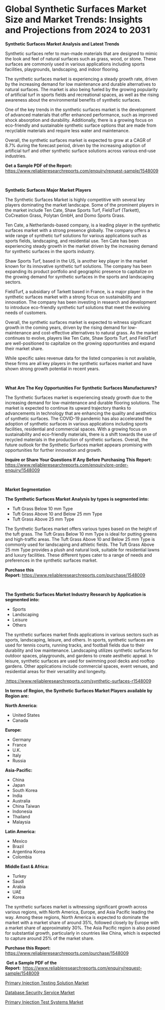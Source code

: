 <p><h1>Global Synthetic Surfaces Market Size and Market Trends: Insights and Projections from 2024 to 2031</h1></p><p><strong>Synthetic Surfaces Market Analysis and Latest Trends</strong></p>
<p><p>Synthetic surfaces refer to man-made materials that are designed to mimic the look and feel of natural surfaces such as grass, wood, or stone. These surfaces are commonly used in various applications including sports facilities, playgrounds, landscaping, and indoor flooring.</p><p>The synthetic surfaces market is experiencing a steady growth rate, driven by the increasing demand for low maintenance and durable alternatives to natural surfaces. The market is also being fueled by the growing popularity of artificial turf in sports fields and recreational spaces, as well as the rising awareness about the environmental benefits of synthetic surfaces.</p><p>One of the key trends in the synthetic surfaces market is the development of advanced materials that offer enhanced performance, such as improved shock absorption and durability. Additionally, there is a growing focus on eco-friendly and sustainable synthetic surface options that are made from recyclable materials and require less water and maintenance.</p><p>Overall, the synthetic surfaces market is expected to grow at a CAGR of 8.7% during the forecast period, driven by the increasing adoption of artificial turf and other synthetic surface solutions across various end-use industries.</p></p>
<p><strong>Get a Sample PDF of the Report:&nbsp;</strong> <a href="https://www.reliableresearchreports.com/enquiry/request-sample/1548009">https://www.reliableresearchreports.com/enquiry/request-sample/1548009</a></p>
<p>&nbsp;</p>
<p><strong>Synthetic Surfaces Major Market Players</strong></p>
<p><p>The Synthetic Surfaces Market is highly competitive with several key players dominating the market landscape. Some of the prominent players in the market include Ten Cate, Shaw Sports Turf, FieldTurf (Tarkett), CoCreation Grass, Polytan GmbH, and Domo Sports Grass.</p><p>Ten Cate, a Netherlands-based company, is a leading player in the synthetic surfaces market with a strong presence globally. The company offers a wide range of synthetic turf solutions for various applications such as sports fields, landscaping, and residential use. Ten Cate has been experiencing steady growth in the market driven by the increasing demand for synthetic surfaces in the sports industry.</p><p>Shaw Sports Turf, based in the US, is another key player in the market known for its innovative synthetic turf solutions. The company has been expanding its product portfolio and geographic presence to capitalize on the growing demand for synthetic surfaces in the sports and landscaping sectors.</p><p>FieldTurf, a subsidiary of Tarkett based in France, is a major player in the synthetic surfaces market with a strong focus on sustainability and innovation. The company has been investing in research and development to introduce eco-friendly synthetic turf solutions that meet the evolving needs of customers.</p><p>Overall, the synthetic surfaces market is expected to witness significant growth in the coming years, driven by the rising demand for low-maintenance and cost-effective alternatives to natural grass. As the market continues to evolve, players like Ten Cate, Shaw Sports Turf, and FieldTurf are well-positioned to capitalize on the growing opportunities and expand their market share.</p><p>While specific sales revenue data for the listed companies is not available, these firms are all key players in the synthetic surfaces market and have shown strong growth potential in recent years.</p></p>
<p>&nbsp;</p>
<p><strong>What Are The Key Opportunities For Synthetic Surfaces Manufacturers?</strong></p>
<p><p>The Synthetic Surfaces market is experiencing steady growth due to the increasing demand for low-maintenance and durable flooring solutions. The market is expected to continue its upward trajectory thanks to advancements in technology that are enhancing the quality and aesthetics of synthetic surfaces. The COVID-19 pandemic has also accelerated the adoption of synthetic surfaces in various applications including sports facilities, residential and commercial spaces. With a growing focus on sustainability and eco-friendly materials, there is a shift towards the use of recycled materials in the production of synthetic surfaces. Overall, the future outlook for the Synthetic Surfaces market appears promising with opportunities for further innovation and growth.</p></p>
<p><strong>Inquire or Share Your Questions If Any Before Purchasing This Report:</strong> <a href="https://www.reliableresearchreports.com/enquiry/pre-order-enquiry/1548009">https://www.reliableresearchreports.com/enquiry/pre-order-enquiry/1548009</a></p>
<p>&nbsp;</p>
<p><strong>Market Segmentation</strong></p>
<p><strong>The Synthetic Surfaces Market Analysis by types is segmented into:</strong></p>
<p><ul><li>Tuft Grass Below 10 mm Type</li><li>Tuft Grass Above 10 and Below 25 mm Type</li><li>Tuft Grass Above 25 mm Type</li></ul></p>
<p><p>The Synthetic Surfaces market offers various types based on the height of the tuft grass. The Tuft Grass Below 10 mm Type is ideal for putting greens and high-traffic areas. The Tuft Grass Above 10 and Below 25 mm Type is commonly used for landscaping and athletic fields. The Tuft Grass Above 25 mm Type provides a plush and natural look, suitable for residential lawns and luxury facilities. These different types cater to a range of needs and preferences in the synthetic surfaces market.</p></p>
<p><strong>Purchase this Report:&nbsp;</strong><a href="https://www.reliableresearchreports.com/purchase/1548009">https://www.reliableresearchreports.com/purchase/1548009</a></p>
<p>&nbsp;</p>
<p><strong>The Synthetic Surfaces Market Industry Research by Application is segmented into:</strong></p>
<p><ul><li>Sports</li><li>Landscaping</li><li>Leisure</li><li>Others</li></ul></p>
<p><p>The synthetic surfaces market finds applications in various sectors such as sports, landscaping, leisure, and others. In sports, synthetic surfaces are used for tennis courts, running tracks, and football fields due to their durability and low maintenance. Landscaping utilizes synthetic surfaces for outdoor spaces, playgrounds, and gardens to create aesthetic appeal. In leisure, synthetic surfaces are used for swimming pool decks and rooftop gardens. Other applications include commercial spaces, event venues, and residential areas for their versatility and longevity.</p></p>
<p><a href="https://www.reliableresearchreports.com/synthetic-surfaces-r1548009">&nbsp;https://www.reliableresearchreports.com/synthetic-surfaces-r1548009</a></p>
<p><strong>In terms of Region, the Synthetic Surfaces Market Players available by Region are:</strong></p>
<p>
    <p> <strong> North America: </strong>
        <ul>
            <li>United States</li>
            <li>Canada</li>
        </ul>
        </p> 
    <p> <strong> Europe: </strong>
        <ul>
            <li>Germany</li>
            <li>France</li>
            <li>U.K.</li>
            <li>Italy</li>
            <li>Russia</li>
        </ul>
        </p> 
    <p> <strong> Asia-Pacific: </strong>
        <ul>
            <li>China</li>
            <li>Japan</li>
            <li>South Korea</li>
            <li>India</li>
            <li>Australia</li>
            <li>China Taiwan</li>
            <li>Indonesia</li>
            <li>Thailand</li>
            <li>Malaysia</li>
        </ul>
        </p> 
    <p> <strong> Latin America: </strong>
        <ul>
            <li>Mexico</li>
            <li>Brazil</li>
            <li>Argentina Korea</li>
            <li>Colombia</li>
        </ul>
        </p> 
    <p> <strong> Middle East & Africa: </strong>
        <ul>
            <li>Turkey</li>
            <li>Saudi</li>
            <li>Arabia</li>
            <li>UAE</li>
            <li>Korea</li>
        </ul>
    </p>
    </p>
<p><p>The synthetic surfaces market is witnessing significant growth across various regions, with North America, Europe, and Asia Pacific leading the way. Among these regions, North America is expected to dominate the market with a market share of around 35%, followed closely by Europe with a market share of approximately 30%. The Asia Pacific region is also poised for substantial growth, particularly in countries like China, which is expected to capture around 25% of the market share.</p></p>
<p><strong>Purchase this Report: </strong><a href="https://www.reliableresearchreports.com/purchase/1548009">https://www.reliableresearchreports.com/purchase/1548009</a></p>
<p>&nbsp;<strong>Get a Sample PDF of the Report:&nbsp;&nbsp;</strong><a href="https://www.reliableresearchreports.com/enquiry/request-sample/1548009">https://www.reliableresearchreports.com/enquiry/request-sample/1548009</a></p>
<p><strong></strong></p>
<p><p><a href="https://github.com/gladysalidde/Market-Research-Report-List-2/blob/main/primary-injection-testing-solution-market.md">Primary Injection Testing Solution Market</a></p><p><a href="https://github.com/vregtldg37/Market-Research-Report-List-1/blob/main/database-security-service-market.md">Database Security Service Market</a></p><p><a href="https://github.com/labibmmn112/Market-Research-Report-List-1/blob/main/primary-injection-test-systems-market.md">Primary Injection Test Systems Market</a></p></p>